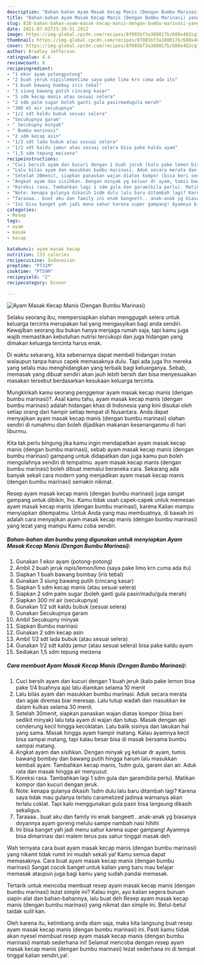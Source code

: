 ```yaml
---
description: "Bahan-bahan Ayam Masak Kecap Manis (Dengan Bumbu Marinasi) yang nikmat dan Mudah Dibuat"
title: "Bahan-bahan Ayam Masak Kecap Manis (Dengan Bumbu Marinasi) yang nikmat dan Mudah Dibuat"
slug: 810-bahan-bahan-ayam-masak-kecap-manis-dengan-bumbu-marinasi-yang-nikmat-dan-mudah-dibuat
date: 2021-07-03T23:39:31.291Z
image: https://img-global.cpcdn.com/recipes/8f085bf3a388017b/680x482cq70/ayam-masak-kecap-manis-dengan-bumbu-marinasi-foto-resep-utama.jpg
thumbnail: https://img-global.cpcdn.com/recipes/8f085bf3a388017b/680x482cq70/ayam-masak-kecap-manis-dengan-bumbu-marinasi-foto-resep-utama.jpg
cover: https://img-global.cpcdn.com/recipes/8f085bf3a388017b/680x482cq70/ayam-masak-kecap-manis-dengan-bumbu-marinasi-foto-resep-utama.jpg
author: Bradley Jefferson
ratingvalue: 4.4
reviewcount: 8
recipeingredient:
- "1 ekor ayam potongpotong"
- "2 buah jeruk nipislemonlimo saya pake limo krn cuma ada itu"
- "1 buah bawang bombay iris tebal"
- "3 siung bawang putih cincang kasar"
- "5 sdm kecap manis atau sesuai selera"
- "2 sdm palm sugar boleh ganti gula pasirmadugula merah"
- "300 ml air secukupnya"
- "1/2 sdt kaldu bubuk sesuai selera"
- "Secukupnya garam"
- " Secukupny minyak"
- " Bumbu marinasi"
- "2 sdm kecap asin"
- "1/2 sdt lada bubuk atau sesuai selera"
- "1/2 sdt kaldu jamur atau sesuai selera bisa pake kaldu ayam"
- "1,5 sdm tepung meizena"
recipeinstructions:
- "Cuci bersih ayam dan kucuri dengan 1 buah jeruk (kalo pake lemon bisa pake 1/4 buahnya aja) lalu diamkan selama 10 menit"
- "Lalu bilas ayam dan masukkan bumbu marinasi. Aduk secara merata dan agak diremas biar meresap. Lalu tutup wadah dan masukkan ke dalam kulkas selama 30 menit."
- "Setelah 30menit, siapkan panaskan wajan diatas kompor (bisa beri sedikit minyak) lalu tata ayam di wajan dan tutup. Masak dengan api cenderung kecil hingga kecoklatan. Lalu balik sisinya dan lakukan hal yang sama. Masak hingga ayam hampir matang. Kalau ayamnya kecil bisa sampai matang, tapi kalau besar bisa di masak bersama bumbu sampai matang."
- "Angkat ayam dan sisihkan. Dengan minyak yg keluar dr ayam, tumis bawang bombay dan bawang putih hingga harum lalu masukkan kembali ayam. Tambahkan kecap manis, 1sdm gula, garam dan air. Aduk rata dan masak hingga air menyusut."
- "Koreksi rasa. Tambahkan lagi 1 sdm gula dan garam(bila perlu). Matikan kompor dan kucuri dengan jeruk."
- "Note: kenapa gulanya dikasih 1sdm dulu lalu baru ditambah lagi? Karena saya tidak mau gulanya terlalu caramelized jadinya warnanya akan terlalu coklat. Tapi kalo menggunakan gula pasir bisa langsung dikasih sekaligus."
- "Taraaaa.. buat aku dan family ini enak bangeett.. anak-anak yg biasanya doyannya ayam goreng melulu sampe nambah nasi hihihi"
- "Ini bisa banget yah jadi menu sahur karena super gampang! Ayamnya bisa dimarinasi dari malem terus pas sahur tinggal masak deh"
categories:
- Resep
tags:
- ayam
- masak
- kecap

katakunci: ayam masak kecap 
nutrition: 133 calories
recipecuisine: Indonesian
preptime: "PT31M"
cooktime: "PT59M"
recipeyield: "2"
recipecategory: Dinner

---
```



![Ayam Masak Kecap Manis (Dengan Bumbu Marinasi)](https://img-global.cpcdn.com/recipes/8f085bf3a388017b/680x482cq70/ayam-masak-kecap-manis-dengan-bumbu-marinasi-foto-resep-utama.jpg)

Selaku seorang ibu, mempersiapkan olahan menggugah selera untuk keluarga tercinta merupakan hal yang mengasyikan bagi anda sendiri. Kewajiban seorang ibu bukan hanya menjaga rumah saja, tapi kamu juga wajib memastikan kebutuhan nutrisi tercukupi dan juga hidangan yang dimakan keluarga tercinta harus enak.

Di waktu  sekarang, kita sebenarnya dapat membeli hidangan instan walaupun tanpa harus capek memasaknya dulu. Tapi ada juga lho mereka yang selalu mau menghidangkan yang terbaik bagi keluarganya. Sebab, memasak yang dibuat sendiri akan jauh lebih bersih dan bisa menyesuaikan masakan tersebut berdasarkan kesukaan keluarga tercinta. 



Mungkinkah kamu seorang penggemar ayam masak kecap manis (dengan bumbu marinasi)?. Asal kamu tahu, ayam masak kecap manis (dengan bumbu marinasi) adalah hidangan khas di Indonesia yang kini disukai oleh setiap orang dari hampir setiap tempat di Nusantara. Anda dapat menyajikan ayam masak kecap manis (dengan bumbu marinasi) olahan sendiri di rumahmu dan boleh dijadikan makanan kesenanganmu di hari liburmu.

Kita tak perlu bingung jika kamu ingin mendapatkan ayam masak kecap manis (dengan bumbu marinasi), sebab ayam masak kecap manis (dengan bumbu marinasi) gampang untuk didapatkan dan juga kamu pun boleh mengolahnya sendiri di tempatmu. ayam masak kecap manis (dengan bumbu marinasi) boleh dibuat memalui beraneka cara. Sekarang ada banyak sekali cara modern yang menjadikan ayam masak kecap manis (dengan bumbu marinasi) semakin nikmat.

Resep ayam masak kecap manis (dengan bumbu marinasi) juga sangat gampang untuk dibikin, lho. Kamu tidak usah capek-capek untuk memesan ayam masak kecap manis (dengan bumbu marinasi), karena Kalian mampu menyiapkan ditempatmu. Untuk Anda yang mau membuatnya, di bawah ini adalah cara menyajikan ayam masak kecap manis (dengan bumbu marinasi) yang lezat yang mampu Kamu coba sendiri.

<!--inarticleads1-->

##### Bahan-bahan dan bumbu yang digunakan untuk menyiapkan Ayam Masak Kecap Manis (Dengan Bumbu Marinasi):

1. Gunakan 1 ekor ayam (potong-potong)
1. Ambil 2 buah jeruk nipis/lemon/limo (saya pake limo krn cuma ada itu)
1. Siapkan 1 buah bawang bombay (iris tebal)
1. Gunakan 3 siung bawang putih (cincang kasar)
1. Siapkan 5 sdm kecap manis (atau sesuai selera)
1. Siapkan 2 sdm palm sugar (boleh ganti gula pasir/madu/gula merah)
1. Siapkan 300 ml air (secukupnya)
1. Gunakan 1/2 sdt kaldu bubuk (sesuai selera)
1. Gunakan Secukupnya garam
1. Ambil  Secukupny minyak
1. Siapkan  Bumbu marinasi
1. Gunakan 2 sdm kecap asin
1. Ambil 1/2 sdt lada bubuk (atau sesuai selera)
1. Gunakan 1/2 sdt kaldu jamur (atau sesuai selera) bisa pake kaldu ayam
1. Sediakan 1,5 sdm tepung meizena




<!--inarticleads2-->

##### Cara membuat Ayam Masak Kecap Manis (Dengan Bumbu Marinasi):

1. Cuci bersih ayam dan kucuri dengan 1 buah jeruk (kalo pake lemon bisa pake 1/4 buahnya aja) lalu diamkan selama 10 menit
1. Lalu bilas ayam dan masukkan bumbu marinasi. Aduk secara merata dan agak diremas biar meresap. Lalu tutup wadah dan masukkan ke dalam kulkas selama 30 menit.
1. Setelah 30menit, siapkan panaskan wajan diatas kompor (bisa beri sedikit minyak) lalu tata ayam di wajan dan tutup. Masak dengan api cenderung kecil hingga kecoklatan. Lalu balik sisinya dan lakukan hal yang sama. Masak hingga ayam hampir matang. Kalau ayamnya kecil bisa sampai matang, tapi kalau besar bisa di masak bersama bumbu sampai matang.
1. Angkat ayam dan sisihkan. Dengan minyak yg keluar dr ayam, tumis bawang bombay dan bawang putih hingga harum lalu masukkan kembali ayam. Tambahkan kecap manis, 1sdm gula, garam dan air. Aduk rata dan masak hingga air menyusut.
1. Koreksi rasa. Tambahkan lagi 1 sdm gula dan garam(bila perlu). Matikan kompor dan kucuri dengan jeruk.
1. Note: kenapa gulanya dikasih 1sdm dulu lalu baru ditambah lagi? Karena saya tidak mau gulanya terlalu caramelized jadinya warnanya akan terlalu coklat. Tapi kalo menggunakan gula pasir bisa langsung dikasih sekaligus.
1. Taraaaa.. buat aku dan family ini enak bangeett.. anak-anak yg biasanya doyannya ayam goreng melulu sampe nambah nasi hihihi
1. Ini bisa banget yah jadi menu sahur karena super gampang! Ayamnya bisa dimarinasi dari malem terus pas sahur tinggal masak deh




Wah ternyata cara buat ayam masak kecap manis (dengan bumbu marinasi) yang nikamt tidak rumit ini mudah sekali ya! Kamu semua dapat memasaknya. Cara buat ayam masak kecap manis (dengan bumbu marinasi) Sangat cocok banget untuk kalian yang baru mau belajar memasak ataupun juga bagi kamu yang sudah pandai memasak.

Tertarik untuk mencoba membuat resep ayam masak kecap manis (dengan bumbu marinasi) lezat simple ini? Kalau ingin, ayo kalian segera buruan siapin alat dan bahan-bahannya, lalu buat deh Resep ayam masak kecap manis (dengan bumbu marinasi) yang nikmat dan simple ini. Betul-betul taidak sulit kan. 

Oleh karena itu, ketimbang anda diam saja, maka kita langsung buat resep ayam masak kecap manis (dengan bumbu marinasi) ini. Pasti kamu tiidak akan nyesel membuat resep ayam masak kecap manis (dengan bumbu marinasi) mantab sederhana ini! Selamat mencoba dengan resep ayam masak kecap manis (dengan bumbu marinasi) lezat sederhana ini di tempat tinggal kalian sendiri,ya!.

